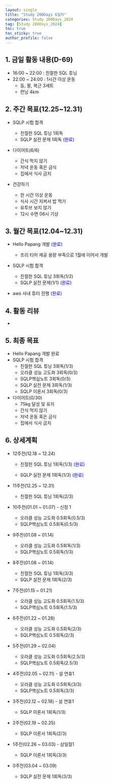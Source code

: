 ```yaml
---
layout: single
title: "Study 200Days 6일차"
categories: Study 200Days_2024
tag: [Study 200Days_2024]
toc: true
toc_sticky: true
author_profile: false
---
```


## 1. 금일 활동 내용(D-69)

* 16:00 ~ 22:00 : 친절한 SQL 튜닝
* 22:00 ~ 24:00 : 1시간 이상 운동
  * 등, 팔, 복근 3세트
  * 런닝 4km



##  2. 주간 목표(12.25~12.31)

* SQLP 시험 합격
  * 친절한 SQL 튜닝 1회독
  * SQLP 실전 문제 1회독 <span style = "color:blue">(완료)</span>
* 다이어트(6/6)
  * 간식 먹지 않기
  * 저녁 운동 혹은 금식
  * 집에서 식사 금지

* 건강하기
  * 한 시간 이상 운동
  * 식사 시간 지켜서 밥 먹기
  * 유투브 보지 않기
  * 12시 수면 06시 기상



## 3. 월간 목표(12.04~12.31)

* Hello Papang 개발 <span style = "color:blue">(완료)</span>
  * 프리 티어 제공 용량 부족으로 1월에 이어서 개발

* SQLP 시험 합격
  * 친절한 SQL 튜닝 3회독(1/2)
  * SQLP 실전 문제(1/1) <span style = "color:blue">(완료)</span>
* aws 사내 튜터 진행 <span style = "color:blue">(완료)</span>



## 4. 활동 리뷰

* 



## 5. 최종 목표

* Hello Papang 개발 완료
* SQLP 시험 합격
  * 친절한 SQL 튜닝 3회독(1/3)
  * 오라클 성능 고도화 3회독(0/3)
  * SQLP핵심노트 3회독(0/3)
  * SQLP 실전 문제 3회독(1/3)
  * SQLP 이론서 3회독(0/3)
* 다이어트(0/30)
  * 75kg 달성 및 유지
  * 간식 먹지 않기
  * 저녁 운동 혹은 금식
  * 집에서 식사 금지



## 6. 상세계획

* 12주전(12.18 ~ 12.24)
  * 친절한 SQL 튜닝 1회독(1/3) <span style = "color:blue">(완료)</span>

  * SQLP 실전 문제 1회독(1/3) <span style = "color:blue">(완료)</span>
* 11주전(12.25 ~ 12.31)
  * 친절한 SQL 튜닝 1회독(2/3)
* 10주전(01.01 ~ 01.07) - 신정 1
  * 오라클 성능 고도화 0.5회독(0.5/3)
  * SQLP핵심노트 0.5회독(0.5/3)
* 9주전(01.08 ~ 01.14)
  * 오라클 성능 고도화 0.5회독(1/3)
  * SQLP핵심노트 0.5회독(1/3)



* 8주전(01.08 ~ 01.14)

  * 친절한 SQL 튜닝 1회독(3/3)
  * SQLP 실전 문제 1회독(2/3)

* 7주전(01.15 ~ 01.21)

  * 오라클 성능 고도화 0.5회독(1.5/3)
  * SQLP핵심노트 0.5회독(1.5/3)

* 6주전(01.22 ~ 01.28)

  * 오라클 성능 고도화 0.5회독(2/3)
  * SQLP핵심노트 0.5회독(2/3)

* 5주전(01.29 ~ 02.04)

  * 오라클 성능 고도화 0.5회독(2.5/3)
  * SQLP핵심노트 0.5회독(2.5/3)

* 4주전(02.05 ~ 02.11) - 설 연휴1

  * 오라클 성능 고도화 0.5회독(3/3)
  * SQLP핵심노트 0.5회독(3/3)

* 3주전(02.12 ~ 02.18) - 설 연휴1

  * SQLP 이론서 1회독(1/3)

* 2주전(02.19 ~ 02.25)

  * SQLP 이론서 1회독(2/3)

* 1주전(02.26 ~ 03.03) - 삼일절1

  * SQLP 이론서 1회독(3/3)

* 0주전(03.04 ~ 03.09)

  * SQLP 실전 문제 1회독(3/3)

  

